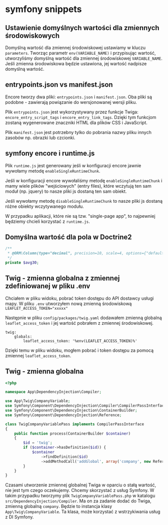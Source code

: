 # symfony snippets

## Ustawienie domyślnych wartości dla zmiennych środowiskowych

Domyślną wartość dla zmiennej środowiskowej ustawiamy w kluczu `parameters`.
Tworząc parametr `env(VARIABLE_NAME)` i przypisując wartość, utworzyliśmy domyślną wartość dla zmiennej środowiskowej `VARIABLE_NAME`. Jeśli zmienna środowiskowa będzie ustawiona, jej wartość nadpisze domyślną wartość.

## entrypoints.json vs manifest.json

Encore tworzy dwa pliki: `entrypoints.json` i `manifest.json`. Oba pliki są podobne - zawierają powiązanie do wersjonowanej wersji pliku.

Plik `entrypoints.json` jest wykorzystywany przez funkcje Twiga: `encore_entry_script_tags` i `encore_entry_link_tags`. Dzięki tym funkcjom zostaną wygenerowane znaczniki HTML dla plików CSS i JavaScript.

Plik `manifest.json` jest potrzebny tylko do pobrania  nazwy pliku innych zasobów np. obrazki lub czcionki.

## symfony encore i runtime.js

Plik `runtime.js` jest generowany jeśli w konfiguracji encore jawnie wywołamy metodę `enableSingleRuntimeChunk`.

Jeśli w konfiguracji encore wywołaliśmy metodę `enableSingleRuntimeChunk` i mamy wiele plików "wejściowych" (entry files), które wczytują ten sam moduł (np. jquery) to nasze pliki js dostaną ten sam obiekt.

Jeśli wywołamy metodę `disableSingleRuntimeChunk` to nasze pliki js dostaną różne obiekty wczytywanego modułu.

W przypadku aplikacji, które nie są tzw. "single-page app", to najpewniej będziemy chcieli korzystać z `runtime.js`.


## Domyślna wartość dla pola w Doctrine2

``` php
/**
 * @ORM\Column(type="decimal", precision=10, scale=4, options={"default" : 0})
 */
private $avg30;
```

## Twig - zmienna globalna z zmiennej zdefiniowanej w pliku .env

Chciałem w pliku widoku, pobrać token dostępu do API dostawcy usługi mapy.
W pliku `.env` utworzyłem nową zmienną środowiskową `LEAFLET_ACCESS_TOKEN="xxxxx"`

Następnie w pliku `config/packages/twig.yaml` dodawałem zmienną globalną `leaflet_access_token` i jej wartość pobrałem z zmiennej środowiskowej.
```
twig:
    globals:
        leaflet_access_token: '%env(LEAFLET_ACCESS_TOKEN)%'
```

Dzięki temu w pliku widoku, mogłem pobrać i token dostępu za pomocą zmiennej `leaflet_access_token`.

## Twig - zmienna globalna

``` php
<?php

namespace App\DependencyInjection\Compiler;

use App\Twig\CompanyVariable;
use Symfony\Component\DependencyInjection\Compiler\CompilerPassInterface;
use Symfony\Component\DependencyInjection\ContainerBuilder;
use Symfony\Component\DependencyInjection\Reference;

class TwigCompanyVariablePass implements CompilerPassInterface
{
    public function process(ContainerBuilder $container)
    {
        $id = 'twig';
        if ($container->hasDefinition($id)) {
            $container
                ->findDefinition($id)
                ->addMethodCall('addGlobal', array('company', new Reference(CompanyVariable::class)));
        }
    }
}
```

Czasami utworzenie zmiennej globalnej Twiga w oparciu o stałą wartość, nie jest tym czego oczekujemy.
Chcemy skorzystać z usług Symfony. W takim przypadku tworzymy plik `TwigCompanyVariablePass.php` w katalogu `src/DependencyInjection/Compiler`. Ma on za zadanie dodać do Twiga, zmienną globalną `company`. Będzie to instancja klasy `App\Twig\CompanyVariable`. Ta klasa, może korzystać z wstrzykiwania usług z DI Symfony.